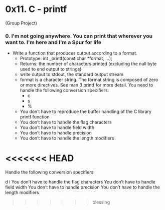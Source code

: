 # 0x11. C - printf
(Group Project)

### 0. I'm not going anywhere. You can print that wherever you want to. I'm here and I'm a Spur for life
- Write a function that produces output according to a format.
	- Prototype: int _printf(const char *format, ...);
	- Returns: the number of characters printed (excluding the null byte used to end output to strings)
	- write output to stdout, the standard output stream
	- format is a character string. The format string is composed of zero or more directives. See man 3 printf for more detail. You need to handle the following conversion specifiers:
		- c
		- s
		- %
	- You don’t have to reproduce the buffer handling of the C library printf function
	- You don’t have to handle the flag characters
	- You don’t have to handle field width
	- You don’t have to handle precision
	- You don’t have to handle the length modifiers

<<<<<<< HEAD
=======
 Handle the following conversion specifiers:

d i You don’t have to handle the flag characters You don’t have to handle field width You don’t have to handle precision You don’t have to handle the length modifiers 
>>>>>>> blessing
